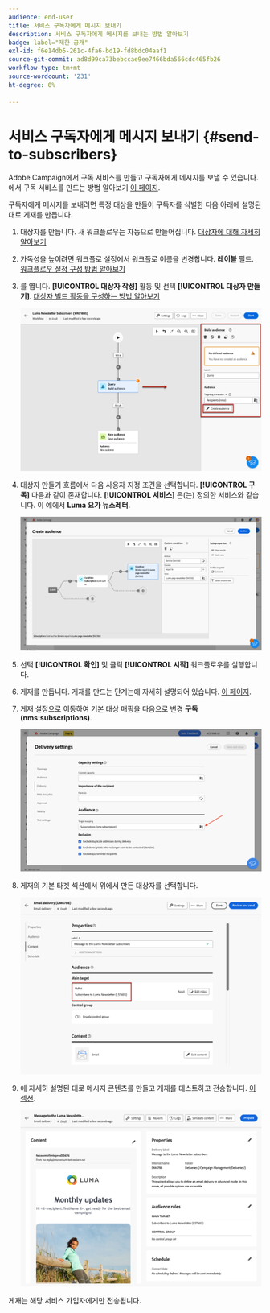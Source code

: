 ```yaml
---
audience: end-user
title: 서비스 구독자에게 메시지 보내기
description: 서비스 구독자에게 메시지를 보내는 방법 알아보기
badge: label="제한 공개"
exl-id: f6e14db5-261c-4fa6-bd19-fd8bdc04aaf1
source-git-commit: ad8d99ca73bebccae9ee7466bda566cdc465fb26
workflow-type: tm+mt
source-wordcount: '231'
ht-degree: 0%

---
```


# 서비스 구독자에게 메시지 보내기 {#send-to-subscribers}

Adobe Campaign에서 구독 서비스를 만들고 구독자에게 메시지를 보낼 수 있습니다. 에서 구독 서비스를 만드는 방법 알아보기 [이 페이지](../audience//manage-services.md#create-service).

구독자에게 메시지를 보내려면 특정 대상을 만들어 구독자를 식별한 다음 아래에 설명된 대로 게재를 만듭니다.

1. 대상자를 만듭니다. 새 워크플로우는 자동으로 만들어집니다. [대상자에 대해 자세히 알아보기](../audience/create-audience.md)

1. 가독성을 높이려면 워크플로 설정에서 워크플로 이름을 변경합니다. **레이블** 필드. [워크플로우 설정 구성 방법 알아보기](../workflows/workflow-settings.md)

1. 를 엽니다. **[!UICONTROL 대상자 작성]** 활동 및 선택 **[!UICONTROL 대상자 만들기]**. [대상자 빌드 활동을 구성하는 방법 알아보기](../workflows/activities/build-audience.md)

   ![](assets/service-create-audience.png)

1. 대상자 만들기 흐름에서 다음 사용자 지정 조건을 선택합니다. **[!UICONTROL 구독]** 다음과 같이 존재합니다. **[!UICONTROL 서비스]** 은(는) 정의한 서비스와 같습니다. 이 예에서 **Luma 요가 뉴스레터**.

   ![](assets/service-audience-subscribers.png)

1. 선택 **[!UICONTROL 확인]** 및 클릭 **[!UICONTROL 시작]** 워크플로우를 실행합니다.

1. 게재를 만듭니다. 게재를 만드는 단계는에 자세히 설명되어 있습니다. [이 페이지](../msg/gs-messages.md#create-delivery).
1. 게재 설정으로 이동하여 기본 대상 매핑을 다음으로 변경 **구독(nms:subscriptions)**.

   ![](assets/service-delivery-change-mapping.png)

1. 게재의 기본 타겟 섹션에서 위에서 만든 대상자를 선택합니다.

   ![](assets/service-delivery-targeting-subscribers.png)

1. 에 자세히 설명된 대로 메시지 콘텐츠를 만들고 게재를 테스트하고 전송합니다. [이 섹션](../preview-test/preview-test.md).

   ![](assets/service-delivery-ready.png)

게재는 해당 서비스 가입자에게만 전송됩니다.
